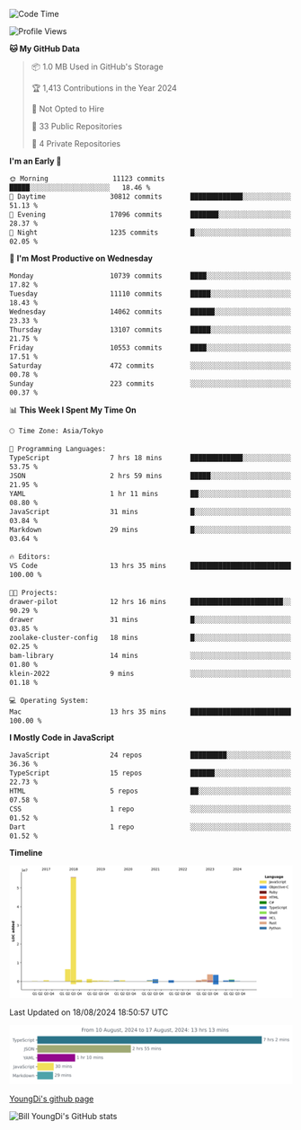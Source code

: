 <!--START_SECTION:waka-->
![Code Time](http://img.shields.io/badge/Code%20Time-858%20hrs%2020%20mins-blue)

![Profile Views](http://img.shields.io/badge/Profile%20Views-0-blue)

**🐱 My GitHub Data** 

> 📦 1.0 MB Used in GitHub's Storage 
 > 
> 🏆 1,413 Contributions in the Year 2024
 > 
> 🚫 Not Opted to Hire
 > 
> 📜 33 Public Repositories 
 > 
> 🔑 4 Private Repositories 
 > 
**I'm an Early 🐤** 

```text
🌞 Morning                11123 commits       █████░░░░░░░░░░░░░░░░░░░░   18.46 % 
🌆 Daytime                30812 commits       █████████████░░░░░░░░░░░░   51.13 % 
🌃 Evening                17096 commits       ███████░░░░░░░░░░░░░░░░░░   28.37 % 
🌙 Night                  1235 commits        █░░░░░░░░░░░░░░░░░░░░░░░░   02.05 % 
```
📅 **I'm Most Productive on Wednesday** 

```text
Monday                   10739 commits       ████░░░░░░░░░░░░░░░░░░░░░   17.82 % 
Tuesday                  11110 commits       █████░░░░░░░░░░░░░░░░░░░░   18.43 % 
Wednesday                14062 commits       ██████░░░░░░░░░░░░░░░░░░░   23.33 % 
Thursday                 13107 commits       █████░░░░░░░░░░░░░░░░░░░░   21.75 % 
Friday                   10553 commits       ████░░░░░░░░░░░░░░░░░░░░░   17.51 % 
Saturday                 472 commits         ░░░░░░░░░░░░░░░░░░░░░░░░░   00.78 % 
Sunday                   223 commits         ░░░░░░░░░░░░░░░░░░░░░░░░░   00.37 % 
```


📊 **This Week I Spent My Time On** 

```text
🕑︎ Time Zone: Asia/Tokyo

💬 Programming Languages: 
TypeScript               7 hrs 18 mins       █████████████░░░░░░░░░░░░   53.75 % 
JSON                     2 hrs 59 mins       █████░░░░░░░░░░░░░░░░░░░░   21.95 % 
YAML                     1 hr 11 mins        ██░░░░░░░░░░░░░░░░░░░░░░░   08.80 % 
JavaScript               31 mins             █░░░░░░░░░░░░░░░░░░░░░░░░   03.84 % 
Markdown                 29 mins             █░░░░░░░░░░░░░░░░░░░░░░░░   03.64 % 

🔥 Editors: 
VS Code                  13 hrs 35 mins      █████████████████████████   100.00 % 

🐱‍💻 Projects: 
drawer-pilot             12 hrs 16 mins      ███████████████████████░░   90.29 % 
drawer                   31 mins             █░░░░░░░░░░░░░░░░░░░░░░░░   03.85 % 
zoolake-cluster-config   18 mins             █░░░░░░░░░░░░░░░░░░░░░░░░   02.25 % 
bam-library              14 mins             ░░░░░░░░░░░░░░░░░░░░░░░░░   01.80 % 
klein-2022               9 mins              ░░░░░░░░░░░░░░░░░░░░░░░░░   01.18 % 

💻 Operating System: 
Mac                      13 hrs 35 mins      █████████████████████████   100.00 % 
```

**I Mostly Code in JavaScript** 

```text
JavaScript               24 repos            █████████░░░░░░░░░░░░░░░░   36.36 % 
TypeScript               15 repos            ██████░░░░░░░░░░░░░░░░░░░   22.73 % 
HTML                     5 repos             ██░░░░░░░░░░░░░░░░░░░░░░░   07.58 % 
CSS                      1 repo              ░░░░░░░░░░░░░░░░░░░░░░░░░   01.52 % 
Dart                     1 repo              ░░░░░░░░░░░░░░░░░░░░░░░░░   01.52 % 
```



**Timeline**

![Lines of Code chart](https://raw.githubusercontent.com/Youngdi/Youngdi/master/assets/bar_graph.png)


 Last Updated on 18/08/2024 18:50:57 UTC
<!--END_SECTION:waka-->

![wakatime](./images/stat.svg)

[YoungDi's github page](https://youngdi.github.io)

![Bill YoungDi's GitHub stats](https://github-readme-stats.vercel.app/api?username=youngdi&count_private=true&show_icons=true)
